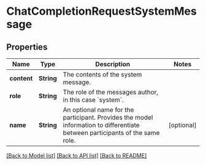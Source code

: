 # ChatCompletionRequestSystemMessage

## Properties
Name | Type | Description | Notes
------------ | ------------- | ------------- | -------------
**content** | **String** | The contents of the system message. | 
**role** | **String** | The role of the messages author, in this case &#x60;system&#x60;. | 
**name** | **String** | An optional name for the participant. Provides the model information to differentiate between participants of the same role. | [optional] 

[[Back to Model list]](../README.md#documentation-for-models) [[Back to API list]](../README.md#documentation-for-api-endpoints) [[Back to README]](../README.md)


